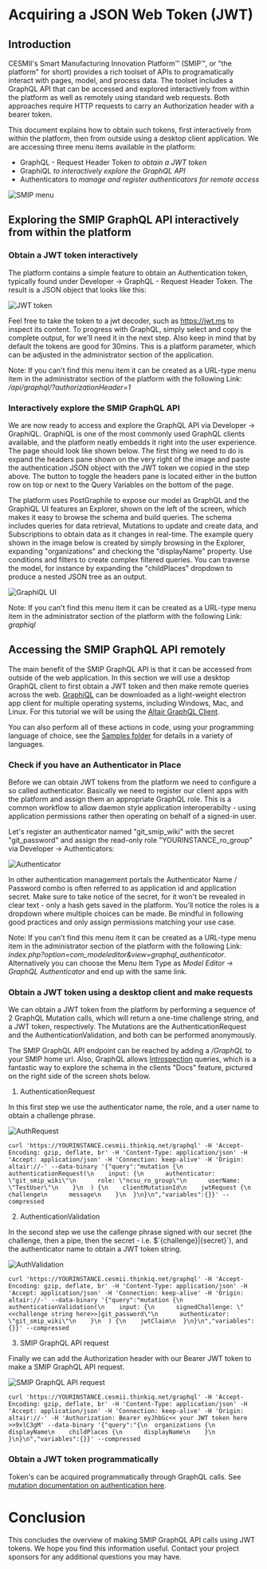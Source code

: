 # Acquiring a JSON Web Token (JWT)

## Introduction

CESMII's Smart Manufacturing Innovation Platform™ (SMIP™, or "the platform" for short) provides a rich toolset of APIs to programatically interact with pages, model, and process data. The toolset includes a GraphQL API that can be accessed and explored interactively from within the platform as well as remotely using standard web requests. Both approaches require HTTP requests to carry an Authorization header with a bearer token. 

This document explains how to obtain such tokens, first interactively from within the platform, then from outside using a desktop client application. We are accessing three menu items available in the platform: 

- GraphQL - Request Header Token *to obtain a JWT token*
- GraphiQL *to interactively explore the GraphQL API*
- Authenticators *to manage and register authenticators for remote access*

![SMIP menu](images/dev_menu.png)

## Exploring the SMIP GraphQL API interactively from within the platform

### Obtain a JWT token interactively

The platform contains a simple feature to obtain an Authentication token, typically found under Developer -> GraphQL - Request Header Token. The result is a JSON object that looks like this:

![JWT token](images/jwt_token.png)

Feel free to take the token to a jwt decoder, such as https://jwt.ms to inspect its content. To progress with GraphQL, simply select and copy the complete output, for we'll need it in the next step. Also keep in mind that by default the tokens are good for 30mins. This is a platform parameter, which can be adjusted in the administrator section of the application.

Note: If you can't find this menu item it can be created as a URL-type menu item in the administrator section of the platform with the following Link: */api/graphql/?authorizationHeader=1*

### Interactively explore the SMIP GraphQL API

We are now ready to access and explore the GraphQL API via Developer -> GraphiQL. GraphiQL is one of the most commonly used GraphQL clients available, and the platform neatly embedds it right into the user experience. The page should look like shown below. The first thing we need to do is expand the headers pane shown on the very right of the image and paste the authentication JSON object with the JWT token we copied in the step above. The button to toggle the headers pane is located either in the button row on top or next to the Query Variables on the bottom of the page.

The platform uses PostGraphile to expose our model as GraphQL and the GraphiQL UI features an Explorer, shown on the left of the screen, which makes it easy to browse the schema and build queries. The schema includes queries for data retrieval, Mutations to update and create data, and Subscriptions to obtain data as it changes in real-time. The example query shown in the image below is created by simply browsing in the Explorer, expanding "organizations" and checking the "displayName" property. Use conditions and filters to create complex filtered queries. You can traverse the model, for instance by expanding the "childPlaces" dropdown to produce a nested JSON tree as an output.

![GraphiQL UI](images/graphiql.png)

Note: If you can't find this menu item it can be created as a URL-type menu item in the administrator section of the platform with the following Link: *graphiql*

## Accessing the SMIP GraphQL API remotely

The main benefit of the SMIP GraphQL API is that it can be accessed from outside of the web application. In this section we will use a desktop GraphQL client to first obtain a JWT token and then make remote queries across the web. [GraphiQL](https://www.electronjs.org/apps/graphiql) can be downloaded as a light-weight electron app client for multiple operating systems, including Windows, Mac, and Linux. For this tutorial we will be using the [Altair GraphQL Client](https://www.electronjs.org/apps/altair).

You can also perform all of these actions in code, using your programming language of choice, see the [Samples folder](https://github.com/cesmii/API/tree/main/Samples) for details in a variety of languages.

### Check if you have an Authenticator in Place

Before we can obtain JWT tokens from the platform we need to configure a so called authenticator. Basically we need to register our client apps with the platform and assign them an appropriate GraphQL role. This is a common workflow to allow daemon style application interoperabilty - using application permissions rather then operating on behalf of a signed-in user.

Let's register an authenticator named "git_smip_wiki" with the secret "git_password" and assign the read-only role "YOURINSTANCE_ro_group" via Developer -> Authenticators:

![Authenticator](images/authenticator.png)

In other authentication management portals the Authenticator Name / Password combo is often referred to as application id and application secret. Make sure to take notice of the secret, for it won't be revealed in clear text - only a hash gets saved in the platform. You'll notice the roles is a dropdown where multiple choices can be made. Be mindful in following good practices and only assign permissions matching your use case. 

Note: If you can't find this menu item it can be created as a URL-type menu item in the administrator section of the platform with the following Link: *index.php?option=com_modeleditor&view=graphql_authenticator*. Alternatively you can choose the Menu Item Type as *Model Editor -> GraphQL Authenticator* and end up with the same link.

### Obtain a JWT token using a desktop client and make requests

We can obtain a JWT token from the platform by performing a sequence of 2 GraphQL Mutation calls, which will return a one-time challenge string, and a JWT token, respectively. The Mutations are the AuthenticationRequest and the AuthenticationValidation, and both can be performed anonymously.

The SMIP GraphQL API endpoint can be reached by adding a */GraphQL* to your SMIP home url. Also, GraphQL allows [Introspection](https://graphql.org/learn/introspection/) queries, which is a fantastic way to explore the schema in the clients "Docs" feature, pictured on the right side of the screen shots below.

1) AuthenticationRequest

In this first step we use the authenticator name, the role, and a user name to obtain a challenge phrase.

![AuthRequest](images/authRequest.png)

~~~ cURL
curl 'https://YOURINSTANCE.cesmii.thinkiq.net/graphql' -H 'Accept-Encoding: gzip, deflate, br' -H 'Content-Type: application/json' -H 'Accept: application/json' -H 'Connection: keep-alive' -H 'Origin: altair://-' --data-binary '{"query":"mutation {\n  authenticationRequest(\n    input: {\n      authenticator: \"git_smip_wiki\"\n      role: \"ncsu_ro_group\"\n      userName: \"TestUser\"\n    }\n  ) {\n    clientMutationId\n    jwtRequest {\n      challenge\n      message\n    }\n  }\n}\n","variables":{}}' --compressed
~~~

2) AuthenticationValidation

In the second step we use the callenge phrase signed with our secret (the challenge, then a pipe, then the secret - i.e. $\`{challenge}|{secret}\`), and the authenticator name to obtain a JWT token string.

![AuthValidation](images/authValidation.png)

~~~ cURL
curl 'https://YOURINSTANCE.cesmii.thinkiq.net/graphql' -H 'Accept-Encoding: gzip, deflate, br' -H 'Content-Type: application/json' -H 'Accept: application/json' -H 'Connection: keep-alive' -H 'Origin: altair://-' --data-binary '{"query":"mutation {\n  authenticationValidation(\n    input: {\n      signedChallenge: \"<<challenge string here>>|git_password\"\n      authenticator: \"git_smip_wiki\"\n    }\n  ) {\n    jwtClaim\n  }\n}\n","variables":{}}' --compressed
~~~

3) SMIP GraphQL API request

Finally we can add the Authorization header with our Bearer JWT token to make a SMIP GraphQL API request.

![SMIP GraphQL API request](images/smip_graphql.png)

~~~ cURL
curl 'https://YOURINSTANCE.cesmii.thinkiq.net/graphql' -H 'Accept-Encoding: gzip, deflate, br' -H 'Content-Type: application/json' -H 'Accept: application/json' -H 'Connection: keep-alive' -H 'Origin: altair://-' -H 'Authorization: Bearer eyJhbGc<< your JWT token here >>9xlC3gM' --data-binary '{"query":"{\n  organizations {\n    displayName\n    childPlaces {\n      displayName\n    }\n  }\n}\n","variables":{}}' --compressed
~~~

### Obtain a JWT token programmatically

Token's can be acquired programmatically through GraphQL calls. See [mutation documentation on authentication here](mutations.md#authentication).

# Conclusion

This concludes the overview of making SMIP GraphQL API calls using JWT tokens. We hope you find this information useful. Contact your project sponsors for any additional questions you may have.